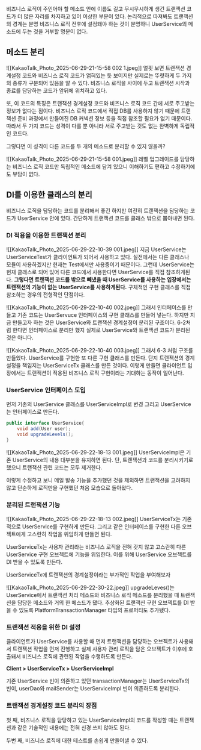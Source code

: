 비즈니스 로직이 주인어야 할 메소드 안에 이름도 길고 무시무시하게 생긴 트랜잭션 코드가 더 많은 자리를 차지하고 있어
이상한 부분이 있다.
논리적으로 따져봐도 트랜잭션의 경계는 분명 비즈니스 로직 전후에 설정돼야 하는 것이 분명하니
UserService의 메소드에 두는 것을 거부할 명분이 없다.

## 메소드 분리

![[KakaoTalk_Photo_2025-06-29-21-15-58 002 1.jpeg]]
얼핏 보면 트랜잭션 경계설정 코드와 비즈니스 로직 코드가 얽혀있는 듯 보이지만
실제로는 뚜렷하게 두 가지의 종류가 구분되어 있음을 알 수 있다.
비즈니스 로직을 사이에 두고 트랜잭션 시작과 종료를 담당하는 코드가 앞뒤에 위치하고 있다.

또, 이 코드의 특징은 트랜잭션 경계설정 코드와 비즈니스 로직 코드 간에 서로 주고받는 정보가 없다는 점이다.
비즈니스 로직 코드에서 직접 DB를 사용하지 않기 때문에 트랜잭션 준비 과정에서 만들어진 DB 커넥션 정보 등을
직접 참조할 필요가 없기 때문이다.
따라서 두 가지 코드는 성격이 다를 뿐 아니라 서로 주고받는 것도 없는 완벽하게 독립적인 코드다.

그렇다면 이 성격이 다른 코드를 두 개의 메소드로 분리할 수 있지 않을까?

![[KakaoTalk_Photo_2025-06-29-21-15-58 001.jpeg]]
레벨 업그레이드를 담당하는 비즈니스 로직 코드만 독립적인 메소드에 담겨 있으니 이해하기도 편하고
수정하기에도 부담이 없다.

## DI를 이용한 클래스의 분리
비즈니스 로직을 담당하는 코드를 분리해서 좋긴 하지만 여전히 트랜잭션을 담당하는 코드가 UserService 안에 있다.
간단하게 트랜잭션 코드를 클래스 밖으로 뽑아내면 된다.

### DI 적용을 이용한 트랜잭션 분리

![[KakaoTalk_Photo_2025-06-29-22-10-39 001.jpeg]]
지금 UserService는 UserServiceTest가 클라이언트가 되어서 사용하고 있다.
실전에서는 다른 클래스나 모듈이 사용하겠지만 현재는 Test에서만 사용중이기 때문이다.
그런데 UserService는 현재 클래스로 되어 있어 다른 코드에서 사용한다면 UserService를 직접 참조하게된다.
**그렇다면 트랜잭션 코드를 밖으로 빼냈을 때 UserService를 사용하는 입장에서는
트랜잭션의 기능이 없는 UserService를 사용하게된다.**
구체적인 구현 클래스를 직접 참조하는 경우의 전형적인 단점이다.

![[KakaoTalk_Photo_2025-06-29-22-10-40 002.jpeg]]
그래서 인터페이스를 만들고 기존 코드는 UserServuce 인터페이스의 구현 클래스를 만들어 넣는다.
하지만 지금 만들고자 하는 것은 UserService와 트랜잭션 경계설정이 분리된 구조이다.
6-2처럼 한다면 인터페이스로 분리만 했지 실제로 UserService와 트랜잭션 코드가 분리된 것은 아니다.

![[KakaoTalk_Photo_2025-06-29-22-10-40 003.jpeg]]
그래서 6-3 처럼 구조를 만들었다.
UserService를 구현한 또 다른 구현 클래스를 만든다.
단지 트랜잭션의 경계설정을 책임지는 UserServiceTx 클래스를 만든 것이다.
이렇게 만들면 클라이언트 입장에서는 트랜잭션이 적용된 비즈니스 로직 구현이라는 기대하는 동작이 일어난다.

### UserService 인터페이스 도입
먼저 기존의 UserService 클래스를 UserServiceImpl로 변경
그리고 UserService는 인터페이스로 만든다.

```java
public interface UserService{
	void add(User user);
	void upgradeLevels();
}
```


![[KakaoTalk_Photo_2025-06-29-22-18-13 001.jpeg]]
UserServiceImpl은 기존 UserService의 내용 대부분을 유지하면 된다.
단, 트랜잭션과 코드를 분리시키기로 했으니 트랜잭션 관련 코드는 모두 제거한다.

이렇게 수정하고 보니 메일 발송 기능을 추가했던 것을 제외하면 트랜잭션을 고려하지 않고 단순하게 로직만을 구현했던
처음 모습으로 돌아왔다.
### 분리된 트랜잭션 기능
![[KakaoTalk_Photo_2025-06-29-22-18-13 002.jpeg]]
UserServiceTx는 기존적으로 UserService를 구현하게 만든다.
그리고 같은 인터페이스를 구현한 다른 오브젝트에게 고스란히 작업을 위임하게 만들면 된다.

UserServiceTx는 사용자 관리라는 비즈니스 로직을 전혀 갖지 않고 고스란히 다른 UserService 구현 오브젝트에 기능을 위임한다.
이를 위해 UserService 오브젝트를 DI 받을 수 있도록 만든다.

UserServiceTx에 트랜잭션의 경계설정이라는 부가적인 작업을 부여해보자

![[KakaoTalk_Photo_2025-06-29-22-30-22.jpeg]]
upgradeLeves()는 UserService에서 트랜잭션 처리 메소드와 비즈니스 로직 메소드를 분리했을 때
트랜잭션을 담당한 메소드와 거의 한 메스드가 됐다.
추상화된 트랜잭션 구현 오브젝트를 DI 받을 수 있도록 PlatformTransactionManager 타입의 프로퍼티도 추가됐다.

### 트랜잭션 적용을 위한 DI 설정
클라이언트가 UserService를 사용할 때 먼저 트랜잭션을 담당하는 오브젝트가 사용돼서 트랜잭션 작업을 먼저 진행하고
실제 사용자 관리 로직을 담은 오브젝트가 이후에 호출돼서 비즈니스 로직에 관련된 작업을 수행하도록 만든다.

**Client > UserServiceTx > UserServiceImpl**

기존 UserService 빈이 의존하고 있던 transactionManager는 UserServiceTx의 빈이,
userDao와 mailSender는 UserServiceImpl 빈이 의존하도록 분리한다.

### 트랜잭션 경계설정 코드 분리의 장점
첫 째, 비즈니스 로직을 담당하고 있는 UserServiceImpl의 코드를 작성할 때는 트랜잭션과 같은
기술적인 내용에는 전혀 신경 쓰지 않아도 된다.

두번 째, 비즈니스 로직에 대한 테스트를 손쉽게 만들어낼 수 있다.
